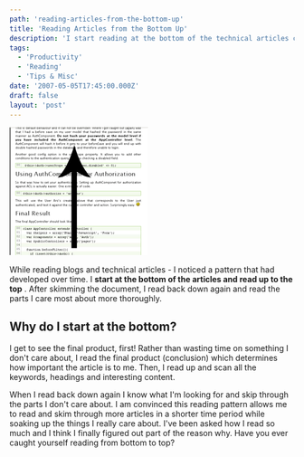 ```yaml
---
path: 'reading-articles-from-the-bottom-up'
title: 'Reading Articles from the Bottom Up'
description: 'I start reading at the bottom of the technical articles continue to the top. It gives me the ability to see the final product first and filter to the content I care about.'
tags:
  - 'Productivity'
  - 'Reading'
  - 'Tips & Misc'
date: '2007-05-05T17:45:00.000Z'
draft: false
layout: 'post'
---
```


![](./reading-bottom-up.gif)

While reading blogs and technical articles - I noticed a pattern that had developed over time. I **start at the bottom of the articles and read up to the top** . After skimming the document, I read back down again and read the parts I care most about more thoroughly.

## Why do I start at the bottom?

I get to see the final product, first! Rather than wasting time on something I don't care about, I read the final product (conclusion) which determines how important the article is to me. Then, I read up and scan all the keywords, headings and interesting content.

When I read back down again I know what I'm looking for and skip through the parts I don't care about. I am convinced this reading pattern allows me to read and skim through more articles in a shorter time period while soaking up the things I really care about. I've been asked how I read so much and I think I finally figured out part of the reason why. Have you ever caught yourself reading from bottom to top?
